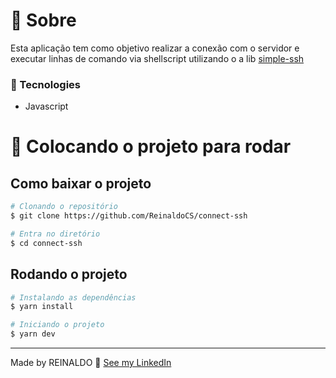 # 📖 Sobre

Esta aplicação tem como objetivo realizar a conexão com o servidor e executar linhas de comando via shellscript utilizando o a lib [simple-ssh](https://github.com/MCluck90/simple-ssh)

### 🚀 Tecnologies

- Javascript

# 🔧 Colocando o projeto para rodar

## Como baixar o projeto

```bash
# Clonando o repositório
$ git clone https://github.com/ReinaldoCS/connect-ssh

# Entra no diretório
$ cd connect-ssh
```

## Rodando o projeto
```bash
# Instalando as dependências
$ yarn install

# Iniciando o projeto
$ yarn dev
```

---

Made by REINALDO  👋 [See my LinkedIn](https://www.linkedin.com/in/reinaldo-correia-ba19ab179/)